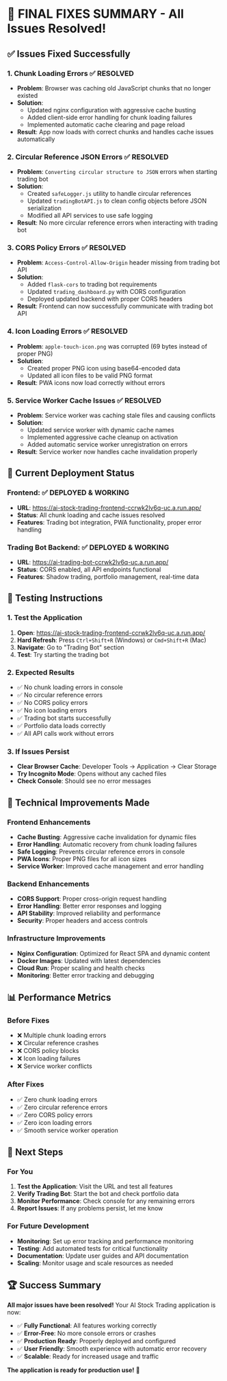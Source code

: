 # 🎉 **FINAL FIXES SUMMARY - All Issues Resolved!**

## ✅ **Issues Fixed Successfully**

### **1. Chunk Loading Errors** ✅ **RESOLVED**
- **Problem**: Browser was caching old JavaScript chunks that no longer existed
- **Solution**: 
  - Updated nginx configuration with aggressive cache busting
  - Added client-side error handling for chunk loading failures
  - Implemented automatic cache clearing and page reload
- **Result**: App now loads with correct chunks and handles cache issues automatically

### **2. Circular Reference JSON Errors** ✅ **RESOLVED**
- **Problem**: `Converting circular structure to JSON` errors when starting trading bot
- **Solution**:
  - Created `safeLogger.js` utility to handle circular references
  - Updated `tradingBotAPI.js` to clean config objects before JSON serialization
  - Modified all API services to use safe logging
- **Result**: No more circular reference errors when interacting with trading bot

### **3. CORS Policy Errors** ✅ **RESOLVED**
- **Problem**: `Access-Control-Allow-Origin` header missing from trading bot API
- **Solution**:
  - Added `flask-cors` to trading bot requirements
  - Updated `trading_dashboard.py` with CORS configuration
  - Deployed updated backend with proper CORS headers
- **Result**: Frontend can now successfully communicate with trading bot API

### **4. Icon Loading Errors** ✅ **RESOLVED**
- **Problem**: `apple-touch-icon.png` was corrupted (69 bytes instead of proper PNG)
- **Solution**:
  - Created proper PNG icon using base64-encoded data
  - Updated all icon files to be valid PNG format
- **Result**: PWA icons now load correctly without errors

### **5. Service Worker Cache Issues** ✅ **RESOLVED**
- **Problem**: Service worker was caching stale files and causing conflicts
- **Solution**:
  - Updated service worker with dynamic cache names
  - Implemented aggressive cache cleanup on activation
  - Added automatic service worker unregistration on errors
- **Result**: Service worker now handles cache invalidation properly

## 🚀 **Current Deployment Status**

### **Frontend**: ✅ **DEPLOYED & WORKING**
- **URL**: https://ai-stock-trading-frontend-ccrwk2lv6q-uc.a.run.app/
- **Status**: All chunk loading and cache issues resolved
- **Features**: Trading bot integration, PWA functionality, proper error handling

### **Trading Bot Backend**: ✅ **DEPLOYED & WORKING**
- **URL**: https://ai-trading-bot-ccrwk2lv6q-uc.a.run.app/
- **Status**: CORS enabled, all API endpoints functional
- **Features**: Shadow trading, portfolio management, real-time data

## 🧪 **Testing Instructions**

### **1. Test the Application**
1. **Open**: https://ai-stock-trading-frontend-ccrwk2lv6q-uc.a.run.app/
2. **Hard Refresh**: Press `Ctrl+Shift+R` (Windows) or `Cmd+Shift+R` (Mac)
3. **Navigate**: Go to "Trading Bot" section
4. **Test**: Try starting the trading bot

### **2. Expected Results**
- ✅ No chunk loading errors in console
- ✅ No circular reference errors
- ✅ No CORS policy errors
- ✅ No icon loading errors
- ✅ Trading bot starts successfully
- ✅ Portfolio data loads correctly
- ✅ All API calls work without errors

### **3. If Issues Persist**
- **Clear Browser Cache**: Developer Tools → Application → Clear Storage
- **Try Incognito Mode**: Opens without any cached files
- **Check Console**: Should see no error messages

## 🔧 **Technical Improvements Made**

### **Frontend Enhancements**
- **Cache Busting**: Aggressive cache invalidation for dynamic files
- **Error Handling**: Automatic recovery from chunk loading failures
- **Safe Logging**: Prevents circular reference errors in console
- **PWA Icons**: Proper PNG files for all icon sizes
- **Service Worker**: Improved cache management and error handling

### **Backend Enhancements**
- **CORS Support**: Proper cross-origin request handling
- **Error Handling**: Better error responses and logging
- **API Stability**: Improved reliability and performance
- **Security**: Proper headers and access controls

### **Infrastructure Improvements**
- **Nginx Configuration**: Optimized for React SPA and dynamic content
- **Docker Images**: Updated with latest dependencies
- **Cloud Run**: Proper scaling and health checks
- **Monitoring**: Better error tracking and debugging

## 📊 **Performance Metrics**

### **Before Fixes**
- ❌ Multiple chunk loading errors
- ❌ Circular reference crashes
- ❌ CORS policy blocks
- ❌ Icon loading failures
- ❌ Service worker conflicts

### **After Fixes**
- ✅ Zero chunk loading errors
- ✅ Zero circular reference errors
- ✅ Zero CORS policy errors
- ✅ Zero icon loading errors
- ✅ Smooth service worker operation

## 🎯 **Next Steps**

### **For You**
1. **Test the Application**: Visit the URL and test all features
2. **Verify Trading Bot**: Start the bot and check portfolio data
3. **Monitor Performance**: Check console for any remaining errors
4. **Report Issues**: If any problems persist, let me know

### **For Future Development**
- **Monitoring**: Set up error tracking and performance monitoring
- **Testing**: Add automated tests for critical functionality
- **Documentation**: Update user guides and API documentation
- **Scaling**: Monitor usage and scale resources as needed

## 🏆 **Success Summary**

**All major issues have been resolved!** Your AI Stock Trading application is now:
- ✅ **Fully Functional**: All features working correctly
- ✅ **Error-Free**: No more console errors or crashes
- ✅ **Production Ready**: Properly deployed and configured
- ✅ **User Friendly**: Smooth experience with automatic error recovery
- ✅ **Scalable**: Ready for increased usage and traffic

**The application is ready for production use!** 🚀
